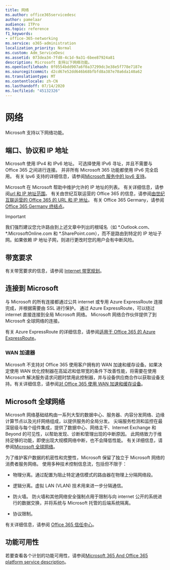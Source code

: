```yaml
---
title: 网络
ms.author: office365servicedesc
author: pamelaar
audience: ITPro
ms.topic: reference
f1_keywords:
- office-365-networking
ms.service: o365-administration
localization_priority: Normal
ms.custom: Adm_ServiceDesc
ms.assetid: 073dea34-7fd8-4c1d-9a31-6bee87924a81
description: Microsoft 支持以下网络功能。
ms.openlocfilehash: 0f0554bdd907a6f0a37299dc3e38e5f778e7187e
ms.sourcegitcommit: d2cd67e52dd646b68bfbfd8a387e70a6da140a62
ms.translationtype: MT
ms.contentlocale: zh-CN
ms.lasthandoff: 07/14/2020
ms.locfileid: "45132326"
---
```

# <a name="networking"></a>网络

Microsoft 支持以下网络功能。
  
## <a name="ports-protocols-and-ip-addresses"></a>端口、协议和 IP 地址

Microsoft 使用 IPv4 和 IPv6 地址。 可选择使用 IPv6 寻址，并且不需要与 Office 365 之间进行连接。 并非所有 Microsoft 365 功能都使用 IPv6 完全启用。 有关 Ipv6 支持的详细信息，请参阅[Microsoft 服务中的 Ipv6 支持](https://docs.microsoft.com/office365/enterprise/ipv6-support)。
  
Microsoft 在 Microsoft 帮助中维护允许的 IP 地址的列表。 有关详细信息，请参阅[url 和 IP 地址范围](https://docs.microsoft.com/office365/enterprise/urls-and-ip-address-ranges)。 有关由世纪互联运营的 Office 365 的信息，请参阅[由世纪互联运营的 Office 365 的 URL 和 IP 地址](https://docs.microsoft.com/office365/enterprise/managing-office-365-endpoints)。 有关 Office 365 Germany，请参阅 [Office 365 Germany 终结点](https://support.office.com/article/Office-365-Germany-endpoints-8a113a50-0071-4155-bb8e-eba5a8dbd4c8)。
  
> [!IMPORTANT]
> 我们强烈建议您允许路由到上述文章中列出的根域名（如 \*.Outlook.com、\*.MicrosoftOnline.com 和 \*.SharePoint.com），而不是路由到特定的 IP 地址子网。如果依赖 IP 地址子网，则进行更改时您的用户会有中断风险。 
  
## <a name="bandwidth-requirements"></a>带宽要求

有关带宽要求的信息，请参阅 [Internet 带宽规划](https://docs.microsoft.com/office365/enterprise/network-planning-and-performance)。
  
## <a name="connecting-to-microsoft"></a>连接到 Microsoft

与 Microsoft 的所有连接都通过公共 internet 或专用 Azure ExpressRoute 连接完成，并根据需要由 SSL 进行保护。 通过 Azure ExpressRoute，可以绕过 internet 直接连接到全局 Microsoft 网络。 Microsoft 网络合作伙伴提供了到 Microsoft 全球网络的连接。
  
有关 Azure ExpressRoute 的详细信息，请参阅[适用于 Office 365 的 Azure ExpressRoute](https://aka.ms/expressrouteoffice365)。
  
### <a name="wan-accelerators"></a>WAN 加速器

Microsoft 不支持对 Office 365 使用客户拥有的 WAN 加速和缓存设备。如果决定使用 WAN 优化控制器在高延迟和低带宽的条件下改善性能，将需要在使用 Microsoft 解决服务请求问题时禁用此控制器，并与设备供应商合作以获取设备支持。有关详细信息，请参阅[对 Office 365 使用 WAN 加速和缓存设备](https://support.microsoft.com/help/2690045/using-third-party-network-devices-or-solutions-with-office-365)。
  
## <a name="the-global-microsoft-network"></a>Microsoft 全球网络

Microsoft 网络基础结构由一系列大型的数据中心、服务器、内容分发网络、边缘计算节点以及光纤网络组成，以提供服务的全局分发。 尖端服务检测和监控在最深层级与每个组件集成，提供了数据中心、网络主干、Internet Exchange 和 Beyond 的可见性，以帮助发现、诊断和管理出现的中断原因。 此网络致力于维持足够的功能，即使出现大规模网络中断，也不会降低性能。 有关详细信息，请参阅[Microsoft 全球网络](https://docs.microsoft.com/azure/networking/microsoft-global-network)。 
  
为了维护客户数据的机密性和完整性，Microsoft 保留了独立于 Microsoft 网络的消费者服务网络。 使用多种技术控制信息流，包括但不限于：
  
- 物理分离。通过配置为阻止特定通信模式的路由器在物理上分隔网络段。
    
- 逻辑分离。虚拟 LAN (VLAN) 技术用来进一步分隔通信。
    
- 防火墙。 防火墙和其他网络安全强制点用于限制与向 internet 公开的系统进行的数据交换，并将系统与 Microsoft 托管的后端系统隔离。 
    
- 协议限制。
    
有关详细信息，请参阅 [Office 365 信任中心](https://www.microsoft.com/trust-center)。 
  
## <a name="feature-availability"></a>功能可用性

若要查看各个计划的功能可用性，请参阅[Microsoft 365 And Office 365 platform service description](office-365-platform-service-description.md)。
  

